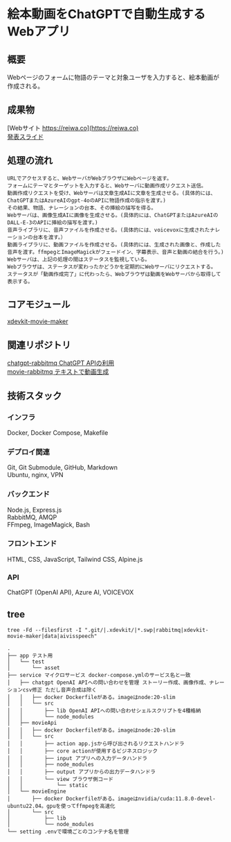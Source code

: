 # 絵本動画をChatGPTで自動生成するWebアプリ  

## 概要

Webページのフォームに物語のテーマと対象ユーザを入力すると、絵本動画が作成される。  
  
## 成果物  
[Webサイト https://reiwa.co](https://reiwa.co)  
[発表スライド](https://reiwa.co/slide.html)  


## 処理の流れ

```
URLでアクセスすると、WebサーバがWebブラウザにWebページを返す。
フォームにテーマとターゲットを入力すると、Webサーバに動画作成リクエスト送信。
動画作成リクエストを受け、Webサーバは文章生成AIに文章を生成させる。(具体的には、ChatGPTまたはAzureAIのgpt-4oのAPIに物語作成の指示を渡す。)
その結果、物語、ナレーションの台本、その挿絵の描写を得る。
Webサーバは、画像生成AIに画像を生成させる。(具体的には、ChatGPTまたはAzureAIのDALL-E-3のAPIに挿絵の描写を渡す。)
音声ライブラリに、音声ファイルを作成させる。(具体的には、voicevoxに生成されたナレーションの台本を渡す。）
動画ライブラリに、動画ファイルを作成させる。(具体的には、生成された画像と、作成した音声を渡す。ffmpegとImageMagickがフェードイン、字幕表示、音声と動画の結合を行う。)
Webサーバは、上記の処理の間はステータスを監視している。
Webブラウザは、ステータスが変わったかどうかを定期的にWebサーバにリクエストする。
ステータスが「動画作成完了」に代わったら、Webブラウザは動画をWebサーバから取得して表示する。
```

## コアモジュール  
[xdevkit-movie-maker](https://github.com/autoaim-jp/xdevkit-movie-maker)  
  
## 関連リポジトリ  
[chatgpt-rabbitmq ChatGPT APIの利用](https://github.com/autoaim-jp/chatgpt-rabbitmq)  
[movie-rabbitmq テキストで動画生成](https://github.com/autoaim-jp/movie-rabbitmq)  

  
## 技術スタック
### インフラ
Docker, Docker Compose, Makefile  

### デプロイ関連
Git, Git Submodule, GitHub, Markdown  
Ubuntu, nginx, VPN  

### バックエンド
Node.js, Express.js  
RabbitMQ, AMQP  
FFmpeg, ImageMagick, Bash   

### フロントエンド
HTML, CSS, JavaScript, Tailwind CSS, Alpine.js  

### API
ChatGPT (OpenAI API), Azure AI, VOICEVOX  


## tree

`tree -Fd --filesfirst -I ".git/|.xdevkit/|*.swp|rabbitmq|xdevkit-movie-maker|data|aivisspeech"`

```
.
├── app テスト用
│   └── test
│       └── asset
├── service マイクロサービス docker-compose.ymlのサービス名と一致
│   ├── chatgpt OpenAI APIへの問い合わせを管理 ストーリー作成、画像作成、ナレーションcsv修正 ただし音声合成は除く
│   │   ├── docker Dockerfileがある。imageはnode:20-slim
│   │   └── src
│   │       ├── lib OpenAI APIへの問い合わせシェルスクリプトを4種格納
│   │       └── node_modules
│   ├── movieApi
│   │   ├── docker Dockerfileがある。imageはnode:20-slim
│   │   └── src
│   │       ├── action app.jsから呼び出されるリクエストハンドラ
│   │       ├── core actionが使用するビジネスロジック
│   │       ├── input アプリへの入力データハンドラ
│   │       ├── node_modules
│   │       ├── output アプリからの出力データハンドラ
│   │       └── view ブラウザ側コード
│   │           └── static
│   └── movieEngine
│       ├── docker Dockerfileがある。imageはnvidia/cuda:11.8.0-devel-ubuntu22.04。gpuを使ってffmpegを高速化
│       └── src
│           ├── lib
│           └── node_modules
└── setting .envで環境ごとのコンテナ名を管理
```

